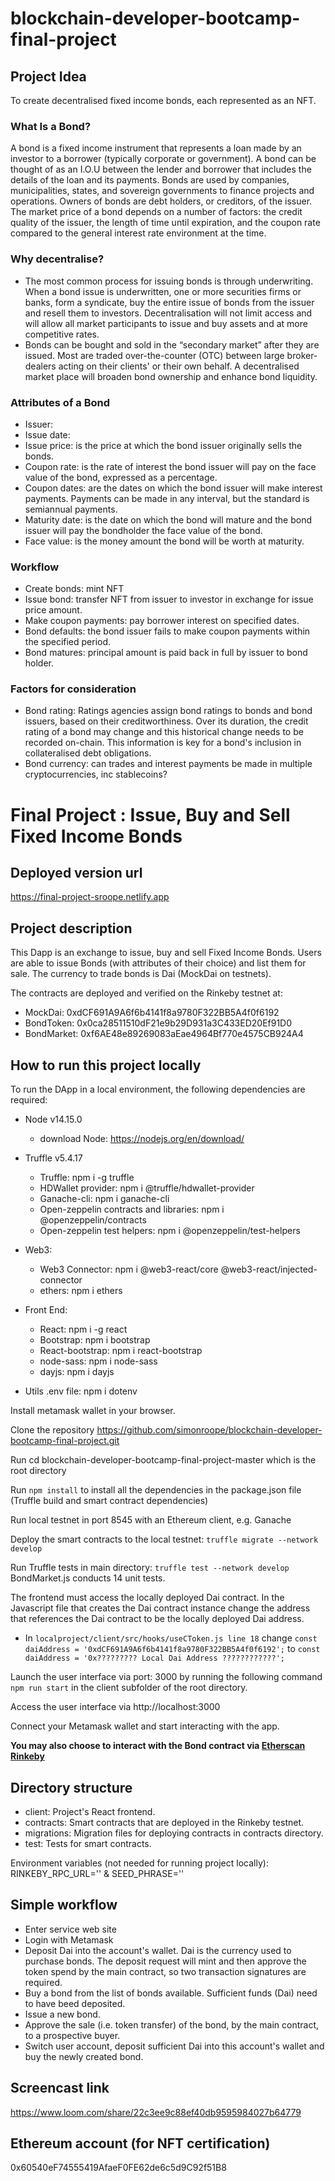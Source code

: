 # blockchain-developer-bootcamp-final-project

## Project Idea
To create decentralised fixed income bonds, each represented as an NFT. 


### What Is a Bond?
A bond is a fixed income instrument that represents a loan made by an investor to a borrower (typically corporate or government). A bond can be thought of as an I.O.U between the lender and borrower that includes the details of the loan and its payments. Bonds are used by companies, municipalities, states, and sovereign governments to finance projects and operations. Owners of bonds are debt holders, or creditors, of the issuer.
The market price of a bond depends on a number of factors: the credit quality of the issuer, the length of time until expiration, and the coupon rate compared to the general interest rate environment at the time. 


### Why decentralise?
* The most common process for issuing bonds is through underwriting. When a bond issue is underwritten, one or more securities firms or banks, form a syndicate, buy the entire issue of bonds from the issuer and resell them to investors. Decentralisation will not limit access and will allow all market participants to issue and buy assets and at more competitive rates.
* Bonds can be bought and sold in the “secondary market” after they are issued. Most are traded over-the-counter (OTC) between large broker-dealers acting on their clients' or their own behalf. A decentralised market place will broaden bond ownership and enhance bond liquidity.


### Attributes of a Bond
* Issuer:
* Issue date:
* Issue price: is the price at which the bond issuer originally sells the bonds.
* Coupon rate: is the rate of interest the bond issuer will pay on the face value of the bond, expressed as a percentage.
* Coupon dates: are the dates on which the bond issuer will make interest payments. Payments can be made in any interval, but the standard is semiannual payments.
* Maturity date: is the date on which the bond will mature and the bond issuer will pay the bondholder the face value of the bond.
* Face value: is the money amount the bond will be worth at maturity.

### Workflow
* Create bonds: mint NFT
* Issue bond: transfer NFT from issuer to investor in exchange for issue price amount. 
* Make coupon payments: pay borrower interest on specified dates.
* Bond defaults: the bond issuer fails to make coupon payments within the specified period.
* Bond matures: principal amount is paid back in full by issuer to bond holder.


### Factors for consideration
* Bond rating: Ratings agencies assign bond ratings to bonds and bond issuers, based on their creditworthiness. Over its duration, the credit rating of a bond may change and this historical change needs to be recorded on-chain. This information is key for a bond's inclusion in collateralised debt obligations.   
* Bond currency: can trades and interest payments be made in multiple cryptocurrencies, inc stablecoins?




# Final Project : Issue, Buy and Sell Fixed Income Bonds

## Deployed version url
https://final-project-sroope.netlify.app

## Project description
This Dapp is an exchange to issue, buy and sell Fixed Income Bonds. Users are able to issue Bonds (with attributes of their choice) and list them for sale. The currency to trade bonds is Dai (MockDai on testnets).  

The contracts are deployed and verified on the Rinkeby testnet at:
* MockDai: 0xdCF691A9A6f6b4141f8a9780F322BB5A4f0f6192
* BondToken: 0x0ca28511510dF21e9b29D931a3C433ED20Ef91D0
* BondMarket: 0xf6AE48e89269083aEae4964Bf770e4575CB924A4

## How to run this project locally
To run the DApp in a local environment, the following dependencies are required:

* Node v14.15.0
    * download Node: https://nodejs.org/en/download/
* Truffle v5.4.17
    * Truffle: npm i -g truffle
    * HDWallet provider: npm i @truffle/hdwallet-provider
    * Ganache-cli: npm i ganache-cli
    * Open-zeppelin contracts and libraries: npm i @openzeppelin/contracts
    * Open-zeppelin test helpers: npm i @openzeppelin/test-helpers

* Web3:
    * Web3 Connector: npm i @web3-react/core @web3-react/injected-connector
    * ethers: npm i ethers

* Front End:
    * React: npm i -g react
    * Bootstrap: npm i bootstrap
    * React-bootstrap: npm i react-bootstrap
    * node-sass: npm i node-sass
    * dayjs: npm i dayjs

* Utils .env file: npm i dotenv

Install metamask wallet in your browser.

Clone the repository https://github.com/simonroope/blockchain-developer-bootcamp-final-project.git

Run cd blockchain-developer-bootcamp-final-project-master which is the root directory

Run `npm install` to install all the dependencies in the package.json file (Truffle build and smart contract dependencies)

Run local testnet in port 8545 with an Ethereum client, e.g. Ganache

Deploy the smart contracts to the local testnet: `truffle migrate --network develop`

Run Truffle tests in main directory: `truffle test --network develop`  BondMarket.js conducts 14 unit tests.

The frontend must access the locally deployed Dai contract. In the Javascript file that creates the Dai contract instance change the address that references the Dai contract to be the locally deployed Dai address.
* In `localproject/client/src/hooks/useCToken.js line 18` change
`const daiAddress = '0xdCF691A9A6f6b4141f8a9780F322BB5A4f0f6192';`
to
`const daiAddress = '0x????????? Local Dai Address ????????????';`

Launch the user interface via port: 3000 by running the following command `npm run start` in the client subfolder of the root directory.

Access the user interface via http://localhost:3000

Connect your Metamask wallet and start interacting with the app.

**You may also choose to interact with the Bond contract via [Etherscan Rinkeby](https://rinkeby.etherscan.io/address/0xf6AE48e89269083aEae4964Bf770e4575CB924A4)**

## Directory structure
* client: Project's React frontend.
* contracts: Smart contracts that are deployed in the Rinkeby testnet.
* migrations: Migration files for deploying contracts in contracts directory.
* test: Tests for smart contracts.

Environment variables (not needed for running project locally): RINKEBY_RPC_URL='' & SEED_PHRASE=''

## Simple workflow
* Enter service web site
* Login with Metamask
* Deposit Dai into the account's wallet. Dai is the currency used to purchase bonds. The deposit request will mint and then approve the token spend by the main contract, so two transaction signatures are required.
* Buy a bond from the list of bonds available. Sufficient funds (Dai) need to have beed deposited.
* Issue a new bond.
* Approve the sale (i.e. token transfer) of the bond, by the main contract, to a prospective buyer.
* Switch user account, deposit sufficient Dai into this account's wallet and buy the newly created bond. 

## Screencast link
https://www.loom.com/share/22c3ee9c88ef40db9595984027b64779

## Ethereum account (for NFT certification)
0x60540eF74555419AfaeF0FE62de6c5d9C92f51B8

